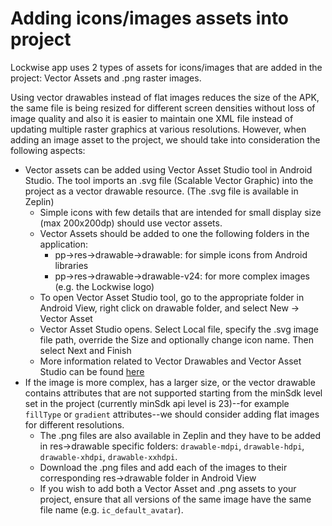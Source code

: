 # Adding icons/images assets into project

Lockwise app uses 2 types of assets for icons/images that are added in the project: Vector Assets and .png raster images. 

Using vector drawables instead of flat images reduces the size of the APK, the same file is being resized for different screen densities without loss of image quality and also it is easier to maintain one XML file instead of updating multiple raster graphics at various resolutions.
However, when adding an image asset to the project, we should take into consideration the following aspects:

- Vector assets can be added using Vector Asset Studio tool in Android Studio. The tool imports an .svg file (Scalable Vector Graphic) into the project as a vector drawable resource. (The .svg file is available in Zeplin)
  - Simple icons with few details that are intended for small display size (max 200x200dp) should use vector assets. 
  - Vector Assets should be added to one the following folders in the application:
    - pp->res->drawable->drawable: for simple icons from Android libraries
    - pp->res->drawable->drawable-v24: for more complex images (e.g. the Lockwise logo)
  - To open Vector Asset Studio tool, go to the appropriate folder in Android View, right click on drawable folder, and select New -> Vector Asset
  - Vector Asset Studio opens. Select Local file, specify the .svg image file path, override the Size and optionally change icon name. Then select Next and Finish
  - More information related to Vector Drawables and Vector Asset Studio can be found [here](https://developer.android.com/studio/write/vector-asset-studio)
- If the image is more complex, has a larger size, or the vector drawable contains attributes that are not supported starting from the minSdk level set in the project (currently minSdk api level is 23)--for example `fillType` or `gradient` attributes--we should consider adding flat images for different resolutions.
  - The .png files are also available in Zeplin and they have to be added in res->drawable specific folders: `drawable-mdpi`, `drawable-hdpi`, `drawable-xhdpi`, `drawable-xxhdpi`.
  - Download the .png files and add each of the images to their corresponding res->drawable folder in Android View
  - If you wish to add both a Vector Asset and .png assets to your project, ensure that all versions of the same image have the same file name (e.g. `ic_default_avatar`).
